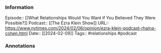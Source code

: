 ### Information

Episode:: [[What Relationships Would You Want if You Believed They Were Possible?]]
Podcast:: [[The Ezra Klein Show]]
URL:: https://www.nytimes.com/2024/02/06/opinion/ezra-klein-podcast-rhaina-cohen.html
Date:: [[2024-02-09]]
Tags:: #relationships 
#podcast


### Annotations

